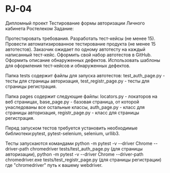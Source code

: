 # PJ-04
Дипломный проект Тестирование формы авторизации Личного кабинета Ростелеком
Задание:

Протестировать требования. Разработать тест-кейсы (не менее 15). Провести автоматизированное тестирование продукта (не менее 15 автотестов). Заказчик ожидает по одному автотесту на каждый написанный тест-кейс. Оформить свой набор автотестов в GitHub. Оформить описание обнаруженных дефектов. Использовать шаблоны для оформления тест-кейсов и обнаруженных дефектов.

Папка tests содержит файлы для запуска автотестов: test_auth_page.py - тесты для страницы авторизация, test_registr_page.py - тесты для страницы регистрация.

Папка pages содержит следующие файлы: locators.py - локаторов на веб страницах, base_page.py - базовая страница, от которой унаследованы все остальные классы, auth_page.py - класс для страницы авторизация, registr_page.py - класс для страницы регистрация.

Перед запуском тестов требуется установить необходимые библиотеки:pytest, pytest-selenium, selenium, urllib3. 

Тесты запускаются командами python -m pytest -v --driver Chrome --driver-path chromedriver tests/test_auth_page.py (для страницы авторизации), python -m pytest -v --driver Chrome --driver-path chromedriver.exe tests/test_registr_page.py (для страницы регистрации) где "chromedriver" путь к вашему webdriver.   
